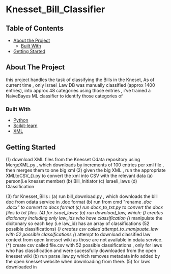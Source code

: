 # Knesset_Bill_Classifier




<!-- TABLE OF CONTENTS -->
## Table of Contents

* [About the Project](#about-the-project)
  * [Built With](#built-with)
* [Getting Started](#getting-started)



<!-- ABOUT THE PROJECT -->
## About The Project

this project handles the task of classifying the Bills in the Kneset,
As of current time , only Israel_Law DB was manually classified (approx 1400 entries), into approx 48 categories
using those entries , i've trained a NaiveBayes ML classifier to identify those categories of 



### Built With
* [Python](https://www.python.org/)
* [Scikit-learn](https://scikit-learn.org/)
* [XML](https://docs.python.org/3/library/xml.etree.elementtree.html)


## Getting Started
 (1) download XML files from the Knesset Odata repository using MergeXML.py , which downloads by increments of 100 entries per xml file , then merges them to one big xml
 (2) given the big XML , run the appropriate XMLtoCSV_{}.py   to convert the xml into CSV with the relevant data
    (a)  person(i.e knesset member)
    (b)  Bill_Initiator
    (c)  Israeli_laws
    (d)  Classification
    
 (3) for Knesset_Bills :
    (a) run bill_download.py , which downloads the bill doc from odata service in .doc format
    (b) run from cmd "rename *.doc *.docx" to convert to docx format
    (c) run docx_to_txt.py to convert the docx files to txt files.
 (4) for israel_laws:
    (a) run download_law, which:
        (*) creates dictionary including only law_ids who have classification
        (*) manipulate the dicitonary so each key (i.e law_id) has an array of classifications (52 possible classifications)
        (*) creates csv called attempt_to_manipuate_law with 52 possible classifications
        (*) attempt to download classified law context from open knesset wiki as those are not available in odata service.
        (*) create csv called file.csv with 52 possible classifications , only for laws who has classification and were sucessfully downloaded from the open knesset wiki
    (b) run parse_law.py which removes metadata info added by the open knesset website when downloading from there.
 (5) for laws downloaded in 
    
 





